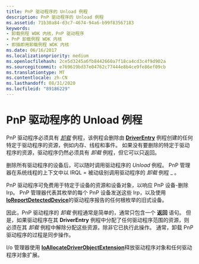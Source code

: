 ```yaml
---
title: PnP 驱动程序的 Unload 例程
description: PnP 驱动程序的 Unload 例程
ms.assetid: 71b30a84-d3c7-4674-94a6-b99f83567183
keywords:
- 卸载例程 WDK 内核，PnP 驱动程序
- PnP 卸载例程 WDK 内核
- 即插即用卸载例程 WDK 内核
ms.date: 06/16/2017
ms.localizationpriority: medium
ms.openlocfilehash: 2ce5d3245a6fb8442660a7f18ca4cd3c4f9d902a
ms.sourcegitcommit: e769619bd37e04762c77444e8b4ce9fe86ef09cb
ms.translationtype: MT
ms.contentlocale: zh-CN
ms.lasthandoff: 08/31/2020
ms.locfileid: "89186229"
---
```

# <a name="pnp-drivers-unload-routine"></a>PnP 驱动程序的 Unload 例程





PnP 驱动程序必须具有 [*卸载*](/windows-hardware/drivers/ddi/wdm/nc-wdm-driver_unload) 例程，该例程会删除由 [**DriverEntry**](/windows-hardware/drivers/ddi/wdm/nc-wdm-driver_initialize) 例程创建的任何特定于驱动程序的资源，例如内存、线程和事件。 如果没有要删除的特定于驱动程序的资源，驱动程序仍然必须具有 *卸载* 例程，但它可以只返回。

删除所有驱动程序的设备后，可以随时调用驱动程序的 *Unload* 例程。 PnP 管理器在系统线程的上下文中以 IRQL = 被动级别调用驱动程序的 *卸载* 例程 \_ 。

PnP 驱动程序可免费用于特定于设备的资源和设备对象，以响应 PnP 设备-删除 Irp。 PnP 管理器代表其枚举的每个 PnP 设备发送这些 Irp，以及使用 [**IoReportDetectedDevice**](/windows-hardware/drivers/ddi/ntddk/nf-ntddk-ioreportdetecteddevice)的驱动程序报告的任何根枚举的旧式设备。

因此，PnP 驱动程序的 *卸载* 例程通常是简单的，通常只包含一个 **返回** 语句。 但是，如果驱动程序在其 **DriverEntry** 例程中分配了任何驱动程序范围的资源，则必须在其 *卸载* 例程中解除分配这些资源，除非它已执行此操作。 通常，卸载 PnP 驱动程序的过程是同步操作。

I/o 管理器使用 [**IoAllocateDriverObjectExtension**](/windows-hardware/drivers/ddi/wdm/nf-wdm-ioallocatedriverobjectextension)释放驱动程序对象和任何驱动程序对象扩展。

 

